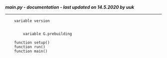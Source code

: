 ***__main__.py - documentation - last updated on 14.5.2020 by uuk***
___

        variable version


            variable G.prebuilding

        function setup()
        function run()
        function main()